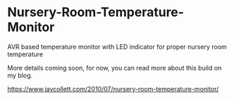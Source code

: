 # Nursery-Room-Temperature-Monitor
AVR based temperature monitor with LED indicator for proper nursery room temperature

More details coming soon, for now, you can read more about this build on my blog.

https://www.jaycollett.com/2010/07/nursery-room-temperature-monitor/

